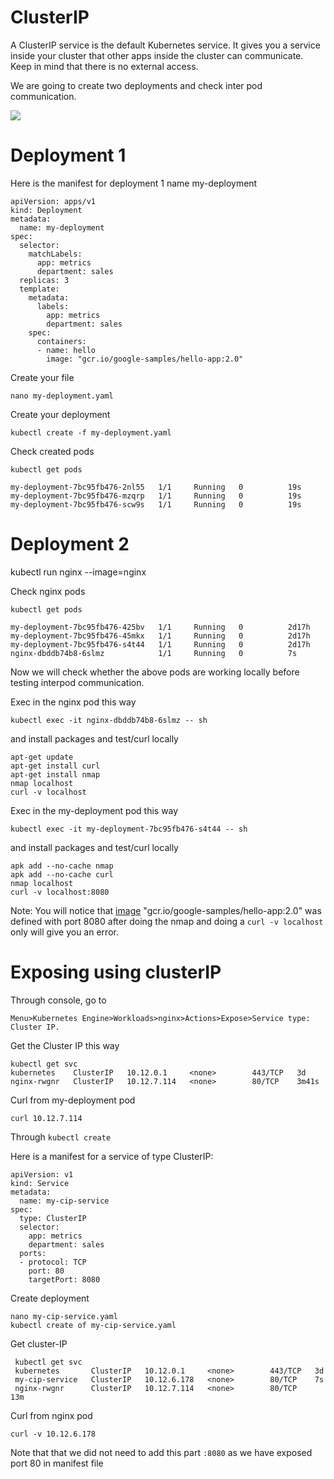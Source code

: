 # ClusterIP

A ClusterIP service is the default Kubernetes service. It gives you a service inside your cluster that other apps inside the cluster can communicate. Keep in mind that there is no external access.

We are going to create two deployments and check inter pod communication.

![](https://www.google.com/imgres?imgurl=https%3A%2F%2Fi.stack.imgur.com%2F1owA5.jpg&imgrefurl=https%3A%2F%2Fstackoverflow.com%2Fquestions%2F41509439%2Fwhats-the-difference-between-clusterip-nodeport-and-loadbalancer-service-types&docid=aGmtxokuj_nCeM&tbnid=YP5bfYSgcH3OXM%3A&vet=10ahUKEwiXxtfAoqPkAhX0CTQIHeZZCO8QMwhRKAEwAQ..i&w=638&h=359&bih=953&biw=1920&q=clusterIP%20diagrams&ved=0ahUKEwiXxtfAoqPkAhX0CTQIHeZZCO8QMwhRKAEwAQ&iact=mrc&uact=8)

# Deployment 1

Here is the manifest for deployment 1 name my-deployment

    apiVersion: apps/v1
    kind: Deployment
    metadata:
      name: my-deployment
    spec:
      selector:
        matchLabels:
          app: metrics
          department: sales
      replicas: 3
      template:
        metadata:
          labels:
            app: metrics
            department: sales
        spec:
          containers:
          - name: hello
            image: "gcr.io/google-samples/hello-app:2.0"

Create your file

`nano my-deployment.yaml`

Create your deployment 

`kubectl create -f my-deployment.yaml`

Check created pods

`kubectl get pods`

    my-deployment-7bc95fb476-2nl55   1/1     Running   0          19s
    my-deployment-7bc95fb476-mzqrp   1/1     Running   0          19s
    my-deployment-7bc95fb476-scw9s   1/1     Running   0          19s
    
# Deployment 2

kubectl run nginx --image=nginx

Check nginx pods

`kubectl get pods`

    my-deployment-7bc95fb476-425bv   1/1     Running   0          2d17h
    my-deployment-7bc95fb476-45mkx   1/1     Running   0          2d17h
    my-deployment-7bc95fb476-s4t44   1/1     Running   0          2d17h
    nginx-dbddb74b8-6slmz            1/1     Running   0          7s

Now we will check whether the above pods are working locally before testing interpod communication.

Exec in the nginx pod this way

    kubectl exec -it nginx-dbddb74b8-6slmz -- sh

and install packages and test/curl locally

    apt-get update
    apt-get install curl
    apt-get install nmap
    nmap localhost
    curl -v localhost
   
Exec in the my-deployment pod this way

    kubectl exec -it my-deployment-7bc95fb476-s4t44 -- sh

and install packages and test/curl locally

    apk add --no-cache nmap
    apk add --no-cache curl
    nmap localhost
    curl -v localhost:8080
    
Note: You will notice that [image](https://github.com/GoogleCloudPlatform/kubernetes-engine-samples/blob/master/hello-app/Dockerfile) "gcr.io/google-samples/hello-app:2.0" was defined with port 8080 after doing the nmap and doing a `curl -v localhost` only will give you an error.

# Exposing using clusterIP

Through console, go to 

    Menu>Kubernetes Engine>Workloads>nginx>Actions>Expose>Service type: Cluster IP.

Get the Cluster IP this way

    kubectl get svc
    kubernetes    ClusterIP   10.12.0.1     <none>        443/TCP   3d
    nginx-rwgnr   ClusterIP   10.12.7.114   <none>        80/TCP    3m41s
    
Curl from my-deployment pod

    curl 10.12.7.114

Through `kubectl create`

Here is a manifest for a service of type ClusterIP:

    apiVersion: v1
    kind: Service
    metadata:
      name: my-cip-service
    spec:
      type: ClusterIP
      selector:
        app: metrics
        department: sales
      ports:
      - protocol: TCP
        port: 80
        targetPort: 8080
     
 Create deployment
 
    nano my-cip-service.yaml
    kubectl create of my-cip-service.yaml
    
 Get cluster-IP
 
     kubectl get svc
     kubernetes       ClusterIP   10.12.0.1     <none>        443/TCP   3d
     my-cip-service   ClusterIP   10.12.6.178   <none>        80/TCP    7s
     nginx-rwgnr      ClusterIP   10.12.7.114   <none>        80/TCP    13m

Curl from nginx pod

    curl -v 10.12.6.178

Note that that we did not need to add this part `:8080` as we have exposed port 80 in manifest file






